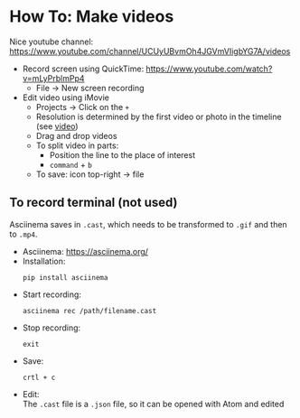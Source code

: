# How To: Make videos  

Nice youtube channel: https://www.youtube.com/channel/UCUyUBvmOh4JGVmVIigbYG7A/videos   
- Record screen using QuickTime: https://www.youtube.com/watch?v=mLyPrblmPp4 
  - File -> New screen recording
- Edit video using iMovie  
  - Projects -> Click on the `+`  
  - Resolution is determined by the first video or photo in the timeline (see [video](https://www.youtube.com/watch?v=eL94evs-k0g))
  - Drag and drop videos  
  - To split video in parts:   
    - Position the line to the place of interest
    - `command` + `b`  
  - To save: icon top-right -> file


## To record terminal  (not used)

Asciinema saves in `.cast`, which needs to be transformed to `.gif` and then to `.mp4`. 

- Asciinema: https://asciinema.org/  
- Installation:    
  ```
  pip install asciinema
  ```  
- Start recording:  
  ```
  asciinema rec /path/filename.cast
  ```  
- Stop recording:   
  ```
  exit
  ```  
- Save: 
  ```
  crtl + c
  ```  
- Edit:  
  The `.cast` file is a `.json` file, so it can be opened with Atom and edited  

